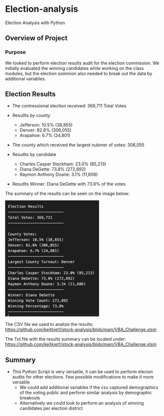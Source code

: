# Election-analysis
Election Analysis with Python

## Overview of Project

### Purpose

We looked to perform election results audit for the election commission. We initially evaluated the winning candidates while working on the class modules, but the election sommion also needed to break out the data by additional variables. 
## Election Results

- The contressional election received: 369,711 Total Votes

- Resutlts by county
    - Jefferson: 10.5% (38,855)
    - Denver: 82.8% (306,055)
    - Arapahoe: 6.7% (24,801)

- The county which received the largest nubmer of votes: 306,055

- Resutlts by candidate
    - Charles Casper Stockham: 23.0% (85,213)
    - Diana DeGette: 73.8% (272,892)
    - Raymon Anthony Doane: 3.1% (11,606)

- Resutlts Winner: Diana DeGette with 73.8% of the votes

The summary of the results can be seen on the image below: 


![electionsummary.png](https://github.com/kejtkjet1/election-analysis/blob/main/resources/electionsummary.png)

The CSV file we used to analize the results: https://github.com/kejtkjet1/stock-analysis/blob/main/VBA_Challenge.xlsm

The Txt file with the results summary can be located under: https://github.com/kejtkjet1/stock-analysis/blob/main/VBA_Challenge.xlsm

## Summary

- This Python Script is very versatile, it can be used to perform elecion audits for other elections. Few possible modifications to make it more versatile
    - We could add additional variables if the csv captured demographics of the voting public and perform similar analysis by demographic breakouts
    - Alternatively we could look to perform an analysis of winning candidates per election district 